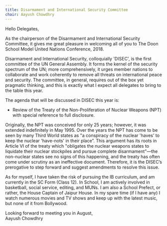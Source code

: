 ```yaml
---
title: Disarmament and International Security Committee
chair: Aayush Chowdhry
---
```


Hello Delegates,

As the chairperson of the Disarmament and International Security Committee, it gives me great pleasure in welcoming all of you to The Doon School Model United Nations Conference, 2018.

Disarmament and International Security, colloquially 'DISEC', is the first committee of the UN General Assembly. It forms the kernel of the security spectrum of the UN; more comprehensively, it urges member nations to collaborate and work coherently to remove all threats on international peace and security. The committee, in general, requires out of the box yet pragmatic thinking, and this is exactly what I expect all delegates to bring to the table this year.

The agenda that will be discussed in DISEC this year is:
- Review of the Treaty of the Non-Proliferation of Nuclear Weapons (NPT) with special reference to full disclosure.

Originally, the NPT was conceived for only 25 years; however, it was extended indefinitely in May 1995. Over the years the NPT has come to be seen by many Third World states as "a conspiracy of the nuclear 'haves' to keep the nuclear 'have-nots' in their place”. This argument has its roots in Article VI of the treaty which "obligates the nuclear weapons states to liquidate their nuclear stockpiles and pursue complete disarmament"—the non-nuclear states see no signs of this happening, and the treaty has often come under scrutiny as an ineffective document. Therefore, it is the DISEC’s prerogative to step forward and suggest amendments to resolve this issue.

As for myself, I have taken the risk of pursuing the IB curriculum, and am currently in the SC Form (Class 12). In School, I am actively involved in basketball, social service, editing, and MUNs. I am also a School Prefect, or rather, the House Captain of Jaipur House. In my spare time (if I have any) I watch numerous movies and TV shows and keep up with the latest music, but none of it from Bollywood.

Looking forward to meeting you in August,<br>
Aayush Chowdhry
